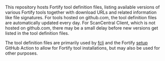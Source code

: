 This repository hosts Fortify tool definition files, listing available versions of various Fortify tools together with download URLs and related information like file signatures. For tools hosted on github.com, the tool definition files are automatically updated every day. For ScanCentral Client, which is not hosted on github.com, there may be a small delay before new versions get listed in the tool definition files.

The tool definition files are primarily used by [fcli](https://github.com/fortify/fcli) and the Fortify [setup](https://github.com/fortify/github-action/?tab=readme-ov-file#fortifygithub-actionsetup) GitHub Action to allow for Fortify tool installations, but may also be used for other purposes.
